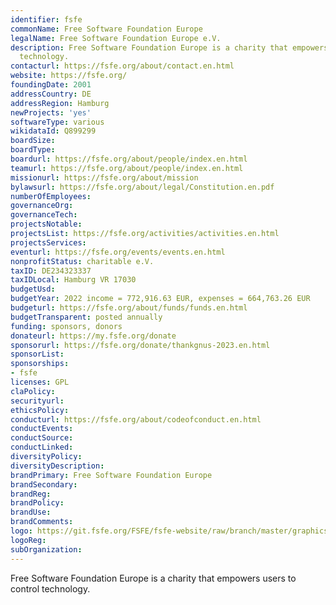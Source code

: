 ```yaml
---
identifier: fsfe
commonName: Free Software Foundation Europe
legalName: Free Software Foundation Europe e.V.
description: Free Software Foundation Europe is a charity that empowers users to control
  technology.
contacturl: https://fsfe.org/about/contact.en.html
website: https://fsfe.org/
foundingDate: 2001
addressCountry: DE
addressRegion: Hamburg
newProjects: 'yes'
softwareType: various
wikidataId: Q899299
boardSize:
boardType:
boardurl: https://fsfe.org/about/people/index.en.html
teamurl: https://fsfe.org/about/people/index.en.html
missionurl: https://fsfe.org/about/mission
bylawsurl: https://fsfe.org/about/legal/Constitution.en.pdf
numberOfEmployees:
governanceOrg:
governanceTech:
projectsNotable:
projectsList: https://fsfe.org/activities/activities.en.html
projectsServices:
eventurl: https://fsfe.org/events/events.en.html
nonprofitStatus: charitable e.V.
taxID: DE234323337
taxIDLocal: Hamburg VR 17030
budgetUsd:
budgetYear: 2022 income = 772,916.63 EUR, expenses = 664,763.26 EUR
budgeturl: https://fsfe.org/about/funds/funds.en.html
budgetTransparent: posted annually
funding: sponsors, donors
donateurl: https://my.fsfe.org/donate
sponsorurl: https://fsfe.org/donate/thankgnus-2023.en.html
sponsorList:
sponsorships:
- fsfe
licenses: GPL
claPolicy:
securityurl:
ethicsPolicy:
conducturl: https://fsfe.org/about/codeofconduct.en.html
conductEvents:
conductSource:
conductLinked:
diversityPolicy:
diversityDescription:
brandPrimary: Free Software Foundation Europe
brandSecondary:
brandReg:
brandPolicy:
brandUse:
brandComments:
logo: https://git.fsfe.org/FSFE/fsfe-website/raw/branch/master/graphics/logo.png
logoReg:
subOrganization:
---
```


Free Software Foundation Europe is a charity that empowers users to control technology.
